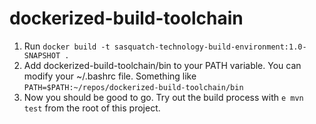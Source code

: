 # dockerized-build-toolchain

1. Run `docker build -t sasquatch-technology-build-environment:1.0-SNAPSHOT .`
2. Add dockerized-build-toolchain/bin to your PATH variable. You can modify your ~/.bashrc file. Something like `PATH=$PATH:~/repos/dockerized-build-toolchain/bin`
3. Now you should be good to go. Try out the build process with `e mvn test` from the root of this project.
